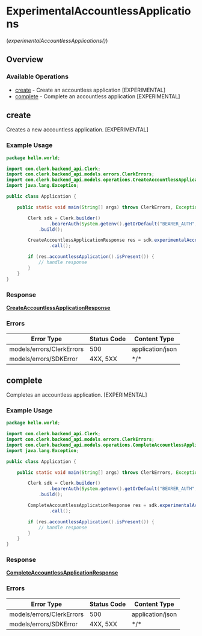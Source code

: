 # ExperimentalAccountlessApplications
(*experimentalAccountlessApplications()*)

## Overview

### Available Operations

* [create](#create) - Create an accountless application [EXPERIMENTAL]
* [complete](#complete) - Complete an accountless application [EXPERIMENTAL]

## create

Creates a new accountless application. [EXPERIMENTAL]

### Example Usage

<!-- UsageSnippet language="java" operationID="CreateAccountlessApplication" method="post" path="/accountless_applications" -->
```java
package hello.world;

import com.clerk.backend_api.Clerk;
import com.clerk.backend_api.models.errors.ClerkErrors;
import com.clerk.backend_api.models.operations.CreateAccountlessApplicationResponse;
import java.lang.Exception;

public class Application {

    public static void main(String[] args) throws ClerkErrors, Exception {

        Clerk sdk = Clerk.builder()
                .bearerAuth(System.getenv().getOrDefault("BEARER_AUTH", ""))
            .build();

        CreateAccountlessApplicationResponse res = sdk.experimentalAccountlessApplications().create()
                .call();

        if (res.accountlessApplication().isPresent()) {
            // handle response
        }
    }
}
```

### Response

**[CreateAccountlessApplicationResponse](../../models/operations/CreateAccountlessApplicationResponse.md)**

### Errors

| Error Type                | Status Code               | Content Type              |
| ------------------------- | ------------------------- | ------------------------- |
| models/errors/ClerkErrors | 500                       | application/json          |
| models/errors/SDKError    | 4XX, 5XX                  | \*/\*                     |

## complete

Completes an accountless application. [EXPERIMENTAL]

### Example Usage

<!-- UsageSnippet language="java" operationID="CompleteAccountlessApplication" method="post" path="/accountless_applications/complete" -->
```java
package hello.world;

import com.clerk.backend_api.Clerk;
import com.clerk.backend_api.models.errors.ClerkErrors;
import com.clerk.backend_api.models.operations.CompleteAccountlessApplicationResponse;
import java.lang.Exception;

public class Application {

    public static void main(String[] args) throws ClerkErrors, Exception {

        Clerk sdk = Clerk.builder()
                .bearerAuth(System.getenv().getOrDefault("BEARER_AUTH", ""))
            .build();

        CompleteAccountlessApplicationResponse res = sdk.experimentalAccountlessApplications().complete()
                .call();

        if (res.accountlessApplication().isPresent()) {
            // handle response
        }
    }
}
```

### Response

**[CompleteAccountlessApplicationResponse](../../models/operations/CompleteAccountlessApplicationResponse.md)**

### Errors

| Error Type                | Status Code               | Content Type              |
| ------------------------- | ------------------------- | ------------------------- |
| models/errors/ClerkErrors | 500                       | application/json          |
| models/errors/SDKError    | 4XX, 5XX                  | \*/\*                     |